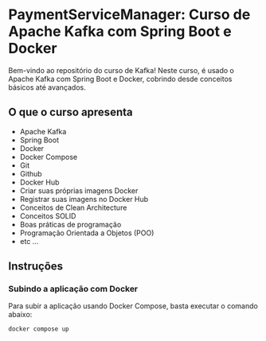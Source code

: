 # PaymentServiceManager: Curso de Apache Kafka com Spring Boot e Docker

Bem-vindo ao repositório do curso de Kafka! Neste curso, é usado o  Apache Kafka com Spring Boot e Docker, cobrindo desde conceitos básicos até avançados. 

## O que o curso apresenta

- Apache Kafka
- Spring Boot
- Docker
- Docker Compose
- Git
- Github
- Docker Hub
- Criar suas próprias imagens Docker
- Registrar suas imagens no Docker Hub
- Conceitos de Clean Architecture
- Conceitos SOLID
- Boas práticas de programação
- Programação Orientada a Objetos (POO)
- etc ...

## Instruções

### Subindo a aplicação com Docker

Para subir a aplicação usando Docker Compose, basta executar o comando abaixo:

```sh
docker compose up

